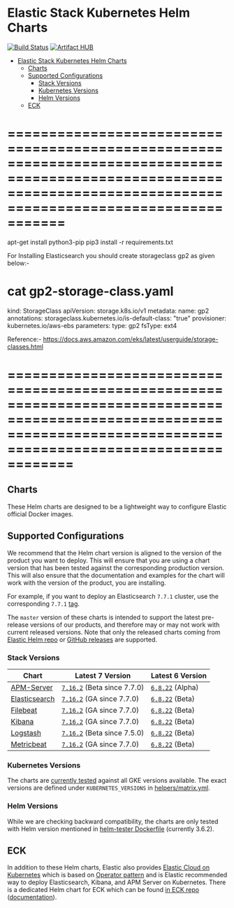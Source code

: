 # Elastic Stack Kubernetes Helm Charts

[![Build Status](https://img.shields.io/jenkins/s/https/devops-ci.elastic.co/job/elastic+helm-charts+main.svg)](https://devops-ci.elastic.co/job/elastic+helm-charts+main/) [![Artifact HUB](https://img.shields.io/endpoint?url=https://artifacthub.io/badge/repository/elastic)](https://artifacthub.io/packages/search?repo=elastic)

<!-- START doctoc generated TOC please keep comment here to allow auto update -->
<!-- DON'T EDIT THIS SECTION, INSTEAD RE-RUN doctoc TO UPDATE -->

- [Elastic Stack Kubernetes Helm Charts](#elastic-stack-kubernetes-helm-charts)
  - [Charts](#charts)
  - [Supported Configurations](#supported-configurations)
    - [Stack Versions](#stack-versions)
    - [Kubernetes Versions](#kubernetes-versions)
    - [Helm Versions](#helm-versions)
  - [ECK](#eck)

<!-- END doctoc generated TOC please keep comment here to allow auto update -->

===================================================================================================================================================================
===================================================================================================================================================================

apt-get install python3-pip
pip3 install -r requirements.txt

For Installing Elasticsearch you should create storageclass gp2 as given below:-

# cat gp2-storage-class.yaml 
kind: StorageClass
apiVersion: storage.k8s.io/v1
metadata:
  name: gp2
  annotations:
    storageclass.kubernetes.io/is-default-class: "true"
provisioner: kubernetes.io/aws-ebs
parameters:
  type: gp2
  fsType: ext4 
  
Reference:-  https://docs.aws.amazon.com/eks/latest/userguide/storage-classes.html

====================================================================================================================================================================
====================================================================================================================================================================


## Charts

These Helm charts are designed to be a lightweight way to configure Elastic
official Docker images.

## Supported Configurations

We recommend that the Helm chart version is aligned to the version of the
product you want to deploy. This will ensure that you are using a chart version
that has been tested against the corresponding production version.
This will also ensure that the documentation and examples for the chart will
work with the version of the product, you are installing.

For example, if you want to deploy an Elasticsearch `7.7.1` cluster, use the
corresponding `7.7.1` [tag][elasticsearch-771].

The `master` version of these charts is intended to support the latest
pre-release versions of our products, and therefore may or may not work with
current released versions.
Note that only the released charts coming from [Elastic Helm repo][] or
[GitHub releases][] are supported.


### Stack Versions

| Chart                                      | Latest 7 Version                             | Latest 6 Version                   |
|--------------------------------------------|----------------------------------------------|------------------------------------|
| [APM-Server](./apm-server/README.md)       | [`7.16.2`][apm-7] (Beta since 7.7.0)         | [`6.8.22`][apm-6] (Alpha)          |
| [Elasticsearch](./elasticsearch/README.md) | [`7.16.2`][elasticsearch-7] (GA since 7.7.0) | [`6.8.22`][elasticsearch-6] (Beta) |
| [Filebeat](./filebeat/README.md)           | [`7.16.2`][filebeat-7] (GA since 7.7.0)      | [`6.8.22`][filebeat-6] (Beta)      |
| [Kibana](./kibana/README.md)               | [`7.16.2`][kibana-7] (GA since 7.7.0)        | [`6.8.22`][kibana-6] (Beta)        |
| [Logstash](./logstash/README.md)           | [`7.16.2`][logstash-7] (Beta since 7.5.0)    | [`6.8.22`][logstash-6] (Beta)      |
| [Metricbeat](./metricbeat/README.md)       | [`7.16.2`][metricbeat-7] (GA since 7.7.0)    | [`6.8.22`][metricbeat-6] (Beta)    |

### Kubernetes Versions

The charts are [currently tested][] against all GKE versions available. The
exact versions are defined under `KUBERNETES_VERSIONS` in
[helpers/matrix.yml][].

### Helm Versions

While we are checking backward compatibility, the charts are only tested with
Helm version mentioned in [helm-tester Dockerfile][] (currently 3.6.2).


## ECK

In addition to these Helm charts, Elastic also provides
[Elastic Cloud on Kubernetes][] which is based on [Operator pattern][] and is
Elastic recommended way to deploy Elasticsearch, Kibana, and APM Server on
Kubernetes. There is a dedicated Helm chart for ECK which can be found
[in ECK repo][eck-chart] ([documentation][eck-chart-doc]).


[currently tested]: https://devops-ci.elastic.co/job/elastic+helm-charts+main/
[eck-chart]: https://github.com/elastic/cloud-on-k8s/tree/master/deploy
[eck-chart-doc]: https://www.elastic.co/guide/en/cloud-on-k8s/current/k8s-install-helm.html
[elastic cloud on kubernetes]: https://github.com/elastic/cloud-on-k8s
[elastic helm repo]: https://helm.elastic.co
[github releases]: https://github.com/elastic/helm-charts/releases
[helm-tester Dockerfile]: https://github.com/elastic/helm-charts/blob/main/helpers/helm-tester/Dockerfile
[helpers/matrix.yml]: https://github.com/elastic/helm-charts/blob/main/helpers/matrix.yml
[operator pattern]: https://kubernetes.io/docs/concepts/extend-kubernetes/operator/
[elasticsearch-771]: https://github.com/elastic/helm-charts/tree/7.7.1/elasticsearch/
[apm-7]: https://github.com/elastic/helm-charts/tree/7.16/apm-server/README.md
[apm-6]: https://github.com/elastic/helm-charts/tree/6.8/apm-server/README.md
[elasticsearch-7]: https://github.com/elastic/helm-charts/tree/7.16/elasticsearch/README.md
[elasticsearch-6]: https://github.com/elastic/helm-charts/tree/6.8/elasticsearch/README.md
[filebeat-7]: https://github.com/elastic/helm-charts/tree/7.16/filebeat/README.md
[filebeat-6]: https://github.com/elastic/helm-charts/tree/6.8/filebeat/README.md
[kibana-7]: https://github.com/elastic/helm-charts/tree/7.16/kibana/README.md
[kibana-6]: https://github.com/elastic/helm-charts/tree/6.8/kibana/README.md
[logstash-7]: https://github.com/elastic/helm-charts/tree/7.16/logstash/README.md
[logstash-6]: https://github.com/elastic/helm-charts/tree/6.8/logstash/README.md
[metricbeat-7]: https://github.com/elastic/helm-charts/tree/7.16/metricbeat/README.md
[metricbeat-6]: https://github.com/elastic/helm-charts/tree/6.8/metricbeat/README.md
